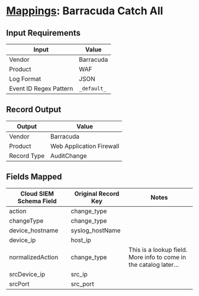 # [Mappings](README.md): Barracuda Catch All

## Input Requirements

|Input|Value|
|-----|-----|
|Vendor|Barracuda|
|Product|WAF|
|Log Format|JSON|
|Event ID Regex Pattern|`_default_`|

## Record Output

|Output|Value|
|------|-----|
|Vendor|Barracuda|
|Product|Web Application Firewall|
|Record Type|AuditChange|

## Fields Mapped

|Cloud SIEM Schema Field|Original Record Key|Notes|
|-----------------------|-------------------|-----|
|action|change_type||
|changeType|change_type||
|device_hostname|syslog_hostName||
|device_ip|host_ip||
|normalizedAction|change_type|This is a lookup field. More info to come in the catalog later...|
|srcDevice_ip|src_ip||
|srcPort|src_port||


